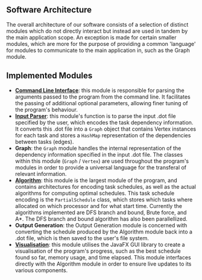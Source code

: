 ## Software Architecture

The overall architecture of our software consists of a selection of distinct modules which do not directly interact but instead are used in tandem by the main application scope. An exception is made for certain smaller modules, which are more for the purpose of providing a common 'language' for modules to communicate to the main application in, such as the Graph module.

## Implemented Modules
* [**Command Line Interface**](CLI-Parsing.md): this module is responsible for parsing the arguments passed to the program from the command line. It facilitates the passing of additional optional parameters, allowing finer tuning of the program's behaviour.
* [**Input Parser**](Input-Parsing-Module.md): this module's function is to parse the input .dot file specified by the user, which encodes the task dependency information. It converts this .dot file into a `Graph` object that contains Vertex instances for each task and stores a `HashMap` representation of the dependencies between tasks (edges).
* **Graph**: the `Graph` module handles the internal representation of the dependency information specified in the input .dot file. The classes within this module (`Graph` / `Vertex`) are used throughout the program's modules in order to provide a universal language for the transferal of relevant information.
* [**Algorithm**](Algorithm-Module.md): this module is the largest module of the program, and contains architectures for encoding task schedules, as well as the actual algorithms for computing optimal schedules. This task schedule encoding is the `PartialSchedule` class, which stores which tasks where allocated on which processor and for what start time. Currently the algorithms implemented are DFS branch and bound, Brute force, and A*. The DFS branch and bound algorithm has also been parallellized.
* **Output Generation**: the Output Generation module is concerned with converting the schedule produced by the Algorithm module back into a .dot file, which is then saved to the user's file system.
* [**Visualisation**](Visualisation-Summary): this module utilises the JavaFX GUI library to create a visualisation of the program's progress, such as the best schedule found so far, memory usage, and time elapsed. This module interfaces directly with the Algorithm module in order to ensure live updates to its various components.
